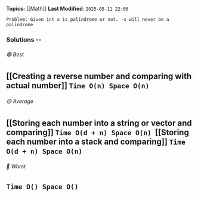 **Topics:** [[Math]]
**Last Modified**:  `2025-05-11 22:06`

`Problem: Given int x is palindrome or not. -x will never be a palindrome`

### Solutions -- 

###### 🟢 Best
 [[Creating a reverse number and comparing with actual number]] `Time O(n) Space O(n)` 
----------------------------------------------------------------------------------------------
###### 🟡 Average
 [[Storing each number into a string or vector and comparing]] `Time O(d + n) Space O(n)` 
 [[Storing each number into a stack and comparing]] `Time O(d + n) Space O(n)` 
----------------------------------------------------------------------------------------------
###### 🔴 Worst
 `Time O() Space O()` 
----------------------------------------------------------------------------------------------

